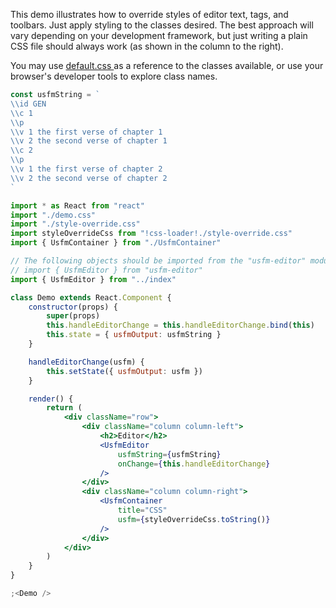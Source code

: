 This demo illustrates how to override styles of editor text, tags, and toolbars. Just apply
styling to the classes desired. The best approach will vary depending on your development
framework, but just writing a plain CSS file should always work (as shown in the column to
the right).

You may use [default.css
](https://github.com/friendsofagape/usfm-editor/blob/master/src/components/default.css)
as a reference to the classes available, or use your browser's developer tools to explore
class names.

```jsx
const usfmString = `
\\id GEN
\\c 1
\\p
\\v 1 the first verse of chapter 1
\\v 2 the second verse of chapter 1
\\c 2
\\p
\\v 1 the first verse of chapter 2
\\v 2 the second verse of chapter 2
`

import * as React from "react"
import "./demo.css"
import "./style-override.css"
import styleOverrideCss from "!css-loader!./style-override.css"
import { UsfmContainer } from "./UsfmContainer"

// The following objects should be imported from the "usfm-editor" module like this:
// import { UsfmEditor } from "usfm-editor"
import { UsfmEditor } from "../index"

class Demo extends React.Component {
    constructor(props) {
        super(props)
        this.handleEditorChange = this.handleEditorChange.bind(this)
        this.state = { usfmOutput: usfmString }
    }

    handleEditorChange(usfm) {
        this.setState({ usfmOutput: usfm })
    }

    render() {
        return (
            <div className="row">
                <div className="column column-left">
                    <h2>Editor</h2>
                    <UsfmEditor
                        usfmString={usfmString}
                        onChange={this.handleEditorChange}
                    />
                </div>
                <div className="column column-right">
                    <UsfmContainer
                        title="CSS"
                        usfm={styleOverrideCss.toString()}
                    />
                </div>
            </div>
        )
    }
}

;<Demo />
```
